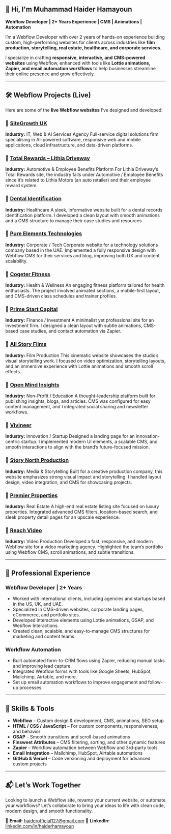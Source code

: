 ## 👋 Hi, I'm Muhammad Haider Hamayoun

**Webflow Developer | 2+ Years Experience | CMS | Animations | Automation**

I’m a Webflow Developer with over 2 years of hands-on experience building custom, high-performing websites for clients across industries like **film production, storytelling, real estate, healthcare, and corporate services**.

I specialize in crafting **responsive, interactive, and CMS-powered websites** using Webflow, enhanced with tools like **Lottie animations, Zapier, and email automation workflows** to help businesses streamline their online presence and grow effectively.

---

## 🛠 Webflow Projects (Live)

Here are some of the **live Webflow websites** I’ve designed and developed:

### 🔹 [SiteGrowth UK](https://www.sitegrowth.co.uk/)

**Industry:** IT, Web & AI Services Agency
Full-service digital solutions firm specialising in AI-powered software, responsive web and mobile applications, cloud infrastructure, and data-driven platforms.

### 🔹 [Total Rewards – Lithia Driveway](https://totalrewards.lithiadriveway.com/)

**Industry:** Automotive & Employee Benefits Platform
For Lithia Driveway’s Total Rewards site, the industry falls under Automotive / Employee Benefits since it’s related to Lithia Motors (an auto retailer) and their employee reward system.

### 🔹 [Dental Identification](https://www.dentalid.app/)

**Industry:** Healthcare
A sleek, informative website built for a dental records identification platform. I developed a clean layout with smooth animations and a CMS structure to manage their case studies and resources.

### 🔹 [Pure Elements Technologies](https://www.petech.ae/)

**Industry:** Corporate / Tech
Corporate website for a technology solutions company based in the UAE. Implemented a fully responsive design with Webflow CMS for their services and blog, improving both UX and content scalability.

### 🔹 [Cogeter Fitness](https://fitness.cogeter.com/)

**Industry:** Health & Wellness
An engaging fitness platform tailored for health enthusiasts. The project involved animated sections, a mobile-first layout, and CMS-driven class schedules and trainer profiles.

### 🔹 [Prime Start Capital](https://www.primestart.capital/)

**Industry:** Finance / Investment
A minimalist yet professional site for an investment firm. I designed a clean layout with subtle animations, CMS-based case studies, and contact automation via Zapier.

### 🔹 [All Story Films](https://www.allstoryfilms.com/)

**Industry:** Film Production
This cinematic website showcases the studio’s visual storytelling work. I focused on video optimization, storytelling layouts, and an immersive experience with Lottie animations and smooth scroll effects.

### 🔹 [Open Mind Insights](https://www.tntopenmind.org/)

**Industry:** Non-Profit / Education
A thought-leadership platform built for publishing insights, blogs, and articles. CMS was configured for easy content management, and I integrated social sharing and newsletter workflows.

### 🔹 [Vivineer](https://www.vivineer.com/)

**Industry:** Innovation / Startup
Designed a landing page for an innovation-centric startup. I implemented modern UI elements, a scalable CMS, and smooth interactions to align with the brand’s future-focused mission.

### 🔹 [Story North Production](https://storynorthproductions.com/)

**Industry:** Media & Storytelling
Built for a creative production company, this website emphasizes strong visual impact and storytelling. I handled layout design, video integration, and CMS for showcasing projects.

### 🔹 [Premier Properties](https://www.premierproperties.ae/)

**Industry:** Real Estate
A high-end real estate listing site focused on luxury properties. Integrated advanced CMS filters, location-based search, and sleek property detail pages for an upscale experience.

### 🔹 [Reach Video](https://reachvideo.co.uk/)

**Industry:** Video Production
Developed a fast, responsive, and modern Webflow site for a video marketing agency. Highlighted the team’s portfolio using Webflow CMS, scroll animations, and subtle transitions.

---

## 💼 Professional Experience

### **Webflow Developer | 2+ Years**

* Worked with international clients, including agencies and startups based in the US, UK, and UAE.
* Specialized in CMS-driven websites, corporate landing pages, eCommerce, and portfolio sites.
* Developed interactive elements using Lottie animations, GSAP, and Webflow Interactions.
* Created clean, scalable, and easy-to-manage CMS structures for marketing and content teams.

### **Workflow Automation**

* Built automated form-to-CRM flows using Zapier, reducing manual tasks and improving lead capture.
* Integrated Webflow forms with tools like Google Sheets, HubSpot, Mailchimp, Airtable, and more.
* Set up email automation workflows to improve engagement and follow-up processes.

---

## 🧩 Skills & Tools

* **Webflow** – Custom design & development, CMS, animations, SEO setup
* **HTML / CSS / JavaScript** – For custom components, responsiveness, and behavior
* **GSAP** – Smooth transitions and scroll-based animations
* **Finsweet Attributes** – CMS filtering, sorting, and other dynamic features
* **Zapier** – Workflow automation between Webflow and 3rd-party tools
* **Email Integration** – Mailchimp, HubSpot, Airtable automations
* **GitHub & Vercel** – Code versioning and deployment for advanced custom projects

---

## 📬 Let’s Work Together

Looking to launch a Webflow site, revamp your current website, or automate your workflows?
Let’s collaborate to bring your ideas to life with clean code, modern design, and smooth functionality.

📧 **Email:** [haiderofficial127@gmail.com](mailto:haiderofficial127@gmail.com)
🔗 **LinkedIn:** [linkedin.com/in/haiderhamayoun](https://www.linkedin.com/in/haiderhamayoun)
